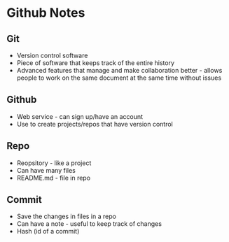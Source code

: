 # Github Notes

## Git
* Version control software
* Piece of software that keeps track of the entire history
* Advanced features that manage and make collaboration better - allows people to work on the same document at the same time without issues


## Github
* Web service - can sign up/have an account
* Use to create projects/repos that have version control


## Repo
* Reopsitory - like a project
* Can have many files
* README.md - file in repo


## Commit
* Save the changes in files in a repo
* Can have a note - useful to keep track of changes
* Hash (id of a commit)
